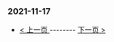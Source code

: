 ### 2021-11-17 
 

- [ < 上一页 ](https://github.com/able8/weibo-hot-record/blob/master/2021-11-16.md) -------- [ 下一页 > ](https://github.com/able8/weibo-hot-record/blob/master/2021-11-18.md)
